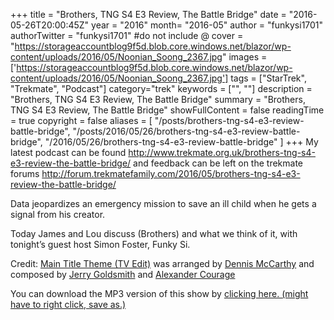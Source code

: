+++
title = "Brothers, TNG S4 E3 Review, The Battle Bridge"
date = "2016-05-26T20:00:45Z"
year = "2016"
month= "2016-05"
author = "funkysi1701"
authorTwitter = "funkysi1701" #do not include @
cover = "https://storageaccountblog9f5d.blob.core.windows.net/blazor/wp-content/uploads/2016/05/Noonian_Soong_2367.jpg"
images = ['https://storageaccountblog9f5d.blob.core.windows.net/blazor/wp-content/uploads/2016/05/Noonian_Soong_2367.jpg']
tags = ["StarTrek", "Trekmate", "Podcast"]
category="trek"
keywords = ["", ""]
description =  "Brothers, TNG S4 E3 Review, The Battle Bridge"
summary = "Brothers, TNG S4 E3 Review, The Battle Bridge"
showFullContent = false
readingTime = true
copyright = false
aliases = [
    "/posts/brothers-tng-s4-e3-review-battle-bridge",
    "/posts/2016/05/26/brothers-tng-s4-e3-review-battle-bridge",
    "/2016/05/26/brothers-tng-s4-e3-review-battle-bridge"
]
+++
My latest podcast can be found http://www.trekmate.org.uk/brothers-tng-s4-e3-review-the-battle-bridge/ and feedback can be left on the trekmate forums http://forum.trekmatefamily.com/2016/05/brothers-tng-s4-e3-review-the-battle-bridge/

Data jeopardizes an emergency mission to save an ill child when he gets a signal from his creator.

Today James and Lou discuss (Brothers) and what we think of it, with tonight’s guest host Simon Foster, Funky Si.

Credit: [Main Title Theme (TV Edit)](http://images.wikia.com/memoryalpha/en/images/1/1a/TNG_maintitle_3-7v2.ogg) was arranged by [Dennis McCarthy](http://en.memory-alpha.org/wiki/Dennis_McCarthy) and composed by [Jerry Goldsmith](http://en.memory-alpha.org/wiki/Jerry_Goldsmith) and [Alexander Courage](http://en.memory-alpha.org/wiki/Alexander_Courage/)

You can download the MP3 version of this show by [clicking here. (might have to right click, save as.)](http://media.blubrry.com/trekmate/p/media.blubrry.com/previouslyalpha/p/media.blubrry.com/trekmatesupplemental/p/media.blubrry.com/loutrekshow/p/media.techpodcasts.com/loutrekshow/p/www.trekmate.org.uk/battlebridge/tbb-s4e03-.mp3)